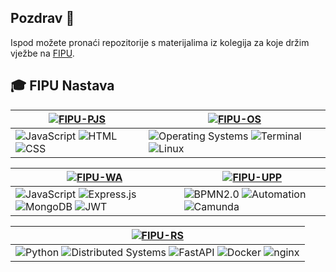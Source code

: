 ## Pozdrav 👋

Ispod možete pronaći repozitorije s materijalima iz kolegija za koje držim vježbe na [FIPU](https://fipu.unipu.hr/).

## 🎓 FIPU Nastava

| [![FIPU-PJS](https://github-readme-stats.vercel.app/api/pin/?username=lukablaskovic&repo=FIPU-PJS)](https://github.com/lukablaskovic/FIPU-PJS) | [![FIPU-OS](https://github-readme-stats.vercel.app/api/pin/?username=lukablaskovic&repo=FIPU-OS)](https://github.com/lukablaskovic/FIPU-OS) |
|---------------------------------------------------------------------------------------------------|---------------------------------------------------------------------------------------------------|
| ![JavaScript](https://img.shields.io/badge/-JavaScript-yellow?style=flat) ![HTML](https://img.shields.io/badge/-HTML-orange?style=flat) ![CSS](https://img.shields.io/badge/-CSS-blue?style=flat) | ![Operating Systems](https://img.shields.io/badge/-Operating%20Systems-blue?style=flat) ![Terminal](https://img.shields.io/badge/-Terminal-yellow?style=flat) ![Linux](https://img.shields.io/badge/-Linux-gray?style=flat) |

| [![FIPU-WA](https://github-readme-stats.vercel.app/api/pin/?username=lukablaskovic&repo=FIPU-WA)](https://github.com/lukablaskovic/FIPU-WA) | [![FIPU-UPP](https://github-readme-stats.vercel.app/api/pin/?username=lukablaskovic&repo=FIPU-UPP)](https://github.com/lukablaskovic/FIPU-UPP) |
|---------------------------------------------------------------------------------------------------|---------------------------------------------------------------------------------------------------|
| ![JavaScript](https://img.shields.io/badge/-JavaScript-yellow?style=flat) ![Express.js](https://img.shields.io/badge/-Express.js-yellow?style=flat) ![MongoDB](https://img.shields.io/badge/-MongoDB-darkgreen?style=flat) ![JWT](https://img.shields.io/badge/-JWT-teal?style=flat)| ![BPMN2.0](https://img.shields.io/badge/-BPMN2.0-green?style=flat) ![Automation](https://img.shields.io/badge/-Business%20process%20modelling-blue?style=flat) ![Camunda](https://img.shields.io/badge/-Camunda-orange?style=flat) |

| [![FIPU-RS](https://github-readme-stats.vercel.app/api/pin/?username=lukablaskovic&repo=FIPU-RS)](https://github.com/lukablaskovic/FIPU-RS) |
|---------------------------------------------------------------------------------------------------|
| ![Python](https://img.shields.io/badge/-Python-yellow?style=flat) ![Distributed Systems](https://img.shields.io/badge/-Distributed%20Systems-purple?style=flat) ![FastAPI](https://img.shields.io/badge/-FastAPI-darkgreen?style=flat) ![Docker](https://img.shields.io/badge/-Docker-blue?style=flat) ![nginx](https://img.shields.io/badge/-nginx-green?style=flat)|
